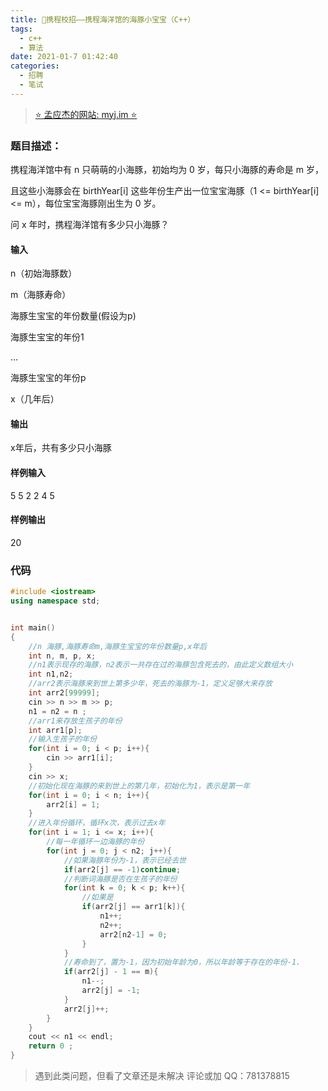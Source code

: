 ```yaml
---
title: 🚄携程校招——携程海洋馆的海豚小宝宝（C++）
tags:
  - c++
  - 算法
date: 2021-01-7 01:42:40
categories:
  - 招聘
  - 笔试
---
```


> [⭐ 孟应杰的网站: myj.im ⭐](https://myj.im/)

### 题目描述：
携程海洋馆中有 n 只萌萌的小海豚，初始均为 0 岁，每只小海豚的寿命是 m 岁，

且这些小海豚会在 birthYear[i] 这些年份生产出一位宝宝海豚（1 <= birthYear[i] <= m），每位宝宝海豚刚出生为 0 岁。

问 x 年时，携程海洋馆有多少只小海豚？
#### 输入
n（初始海豚数）

m（海豚寿命）

海豚生宝宝的年份数量(假设为p)

海豚生宝宝的年份1

...

海豚生宝宝的年份p

x（几年后）
#### 输出
x年后，共有多少只小海豚
#### 样例输入
5
5
2
2
4
5

#### 样例输出
20
### 代码
```cpp
#include <iostream>
using namespace std;


int main()
{
    //n 海豚,海豚寿命m,海豚生宝宝的年份数量p,x年后
    int n, m, p, x;
    //n1表示现存的海豚，n2表示一共存在过的海豚包含死去的，由此定义数组大小
    int n1,n2;
    //arr2表示海豚来到世上第多少年，死去的海豚为-1，定义足够大来存放
    int arr2[99999];
    cin >> n >> m >> p;
    n1 = n2 = n ;
    //arr1来存放生孩子的年份
    int arr1[p];
    //输入生孩子的年份
    for(int i = 0; i < p; i++){
        cin >> arr1[i];
    }
    cin >> x;
    //初始化现在海豚的来到世上的第几年，初始化为1，表示是第一年
    for(int i = 0; i < n; i++){
        arr2[i] = 1;
    }
    //进入年份循环，循环x次，表示过去x年
    for(int i = 1; i <= x; i++){
        //每一年循环一边海豚的年份
        for(int j = 0; j < n2; j++){
            //如果海豚年份为-1，表示已经去世
            if(arr2[j] == -1)continue;
            //判断词海豚是否在生孩子的年份
            for(int k = 0; k < p; k++){
                //如果是
                if(arr2[j] == arr1[k]){
                    n1++;
                    n2++;
                    arr2[n2-1] = 0;
                }
            }
            //寿命到了，置为-1，因为初始年龄为0，所以年龄等于存在的年份-1.
            if(arr2[j] - 1 == m){
                n1--;
                arr2[j] = -1;
            }
            arr2[j]++;
        }
    }
    cout << n1 << endl;
    return 0 ;
}

```

> 遇到此类问题，但看了文章还是未解决
> 评论或加 QQ：781378815
